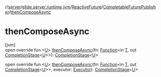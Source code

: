 //[server](../../../../index.md)/[elide.server.runtime.jvm](../../index.md)/[ReactiveFuture](../index.md)/[CompletableFuturePublisher](index.md)/[thenComposeAsync](then-compose-async.md)

# thenComposeAsync

[jvm]\
open override fun &lt;[U](then-compose-async.md)&gt; [thenComposeAsync](then-compose-async.md)(fn: [Function](https://docs.oracle.com/javase/8/docs/api/java/util/function/Function.html)&lt;in [T](index.md), out [CompletionStage](https://docs.oracle.com/javase/8/docs/api/java/util/concurrent/CompletionStage.html)&lt;[U](then-compose-async.md)&gt;&gt;): [CompletionStage](https://docs.oracle.com/javase/8/docs/api/java/util/concurrent/CompletionStage.html)&lt;[U](then-compose-async.md)&gt;

open override fun &lt;[U](then-compose-async.md)&gt; [thenComposeAsync](then-compose-async.md)(fn: [Function](https://docs.oracle.com/javase/8/docs/api/java/util/function/Function.html)&lt;in [T](index.md), out [CompletionStage](https://docs.oracle.com/javase/8/docs/api/java/util/concurrent/CompletionStage.html)&lt;[U](then-compose-async.md)&gt;&gt;, executor: [Executor](https://docs.oracle.com/javase/8/docs/api/java/util/concurrent/Executor.html)): [CompletionStage](https://docs.oracle.com/javase/8/docs/api/java/util/concurrent/CompletionStage.html)&lt;[U](then-compose-async.md)&gt;
